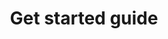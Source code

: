 ---
pcx_content_type: navigation
title: Get started guide
external_link: /learning-paths/get-started/
weight: 1
_build:
  publishResources: false
  render: never
---